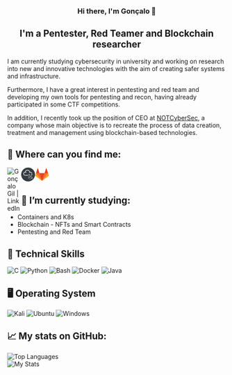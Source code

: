 <h3 align="center">
Hi there, I'm Gonçalo</a> 👋
</h3>


<h2 align="center">
I'm a Pentester, Red Teamer and Blockchain researcher 
</h2> 

I am currently studying cybersecurity in university and working on research into new and innovative technologies with the aim of creating safer systems and infrastructure.

Furthermore, I have a great interest in pentesting and red team and developing my own tools for pentesting and recon, having already participated in some CTF competitions.

In addition, I recently took up the position of CEO at [NOTCyberSec](https://notcybersec.com), a company whose main objective is to recreate the process of data creation, treatment and management using blockchain-based technologies.

## 🤝 Where can you find me:
<a href="https://pt.linkedin.com/in/goncalogil0?trk=profile-badge"><img align="left" src="https://raw.githubusercontent.com/yushi1007/yushi1007/main/images/linkedin.svg " alt="Gonçalo Gil | LinkedIn" width="32px"/></a>

<a href="https://tryhackme.com/p/SuperAdmin"><img align="left" src="https://raw.githubusercontent.com/GoncaloGil0/GoncaloGil0/main/img/tryhackme.png" alt="Goncalo Gil | TryHackMe" width="32px"/></a>

<a href="https://gitlab.com/GoncaloGil0"><img align="left" src="https://raw.githubusercontent.com/GoncaloGil0/GoncaloGil0/main/img/gitlab.png" alt="Goncalo Gil | GitLab" width="32px"/></a>
</br>
</br>
## 🌱 I’m currently studying: 

- Containers and K8s
- Blockchain - NFTs and Smart Contracts
- Pentesting and Red Team

## 💼 Technical Skills
![C](https://img.shields.io/badge/c-%2300599C.svg?style=for-the-badge&logo=c&logoColor=white)
![Python](https://img.shields.io/badge/python-3670A0?style=for-the-badge&logo=python&logoColor=ffdd54)
![Bash](https://img.shields.io/badge/-Bash-orange?style=for-the-badge&logo=appveyor)
![Docker](https://img.shields.io/badge/-docker-blue?style=for-the-badge&logo=docker)
![Java](https://img.shields.io/badge/-java-orange?style=for-the-badge&logo=java)

## 🖥️ Operating System
![Kali](https://img.shields.io/badge/Kali-268BEE?style=for-the-badge&logo=kalilinux&logoColor=white)
![Ubuntu](https://img.shields.io/badge/Ubuntu-E95420?style=for-the-badge&logo=ubuntu&logoColor=white)
![Windows](https://img.shields.io/badge/Windows-0078D6?style=for-the-badge&logo=windows&logoColor=white)

## 📈 My stats on GitHub: 
![Top Languages](https://github-readme-stats.vercel.app/api/top-langs/?username=GoncaloGil0&layout=compact&theme=react&langs_count=30&hide_border=true)
</br>
![My Stats](https://github-readme-stats.vercel.app/api?username=GoncaloGil0&show_icons=true&include_all_commits=true&count_private=true&theme=react&hide_border=true) 
